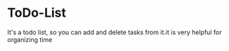 # ToDo-List
It's a todo list, so you can add and delete tasks from it.it is very helpful for organizing time
